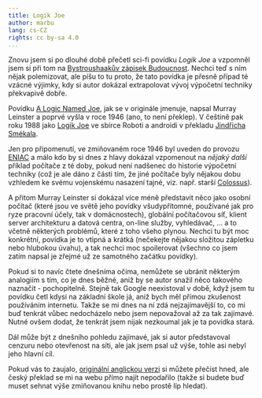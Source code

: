 ```yaml
---
title: Logik Joe
author: marbu
lang: cs-CZ
rights: cc by-sa 4.0
...
```


Znovu jsem si po dlouhé době přečetl sci-fi povídku *Logik Joe* a vzpomněl jsem
si při tom na [Bystroushaakův zápisek
Budoucnost](http://www.abclinuxu.cz/blog/bystroushaak/2016/12/budoucnost).
Nechci teď s ním nějak polemizovat, ale píšu to tu proto, že tato povídka je
přesně případ té vzácné výjimky, kdy si autor dokázal extrapolovat vývoj
výpočetní techniky překvapivě dobře.

<!--break-->

Povídku [A Logic Named Joe](https://en.wikipedia.org/wiki/A_Logic_Named_Joe),
jak se v originále jmenuje, napsal Murray Leinster a poprvé vyšla v
roce 1946 (ano, to není překlep). V češtině pak roku 1988 jako [Logik
Joe](http://www.legie.info/povidka/347-logik-joe) ve sbírce Roboti a
androidi v překladu [Jindřicha
Smékala](http://www.fandom.cz/index.php/osobnosti-fandomu/192-ing-jindich-smekal).

Jen pro připomenutí, ve zmiňovaném roce 1946 byl uveden do provozu
[ENIAC](https://en.wikipedia.org/wiki/ENIAC) a málo kdo by si dnes z hlavy
dokázal vzpomenout na *nějaký další* příklad počítače z té doby, pokud není
nadšenec do historie výpočetní techniky (což je ale dáno z části tím, že jiné
počítače byly nějakou dobu vzhledem ke svému vojenskému nasazení tajné, viz.
např. starší [Colossus](https://en.wikipedia.org/wiki/Colossus_computer)).

A přitom Murray Leinster si dokázal více méně představit něco jako osobní
počítač (které jsou ve světě jeho povídky všudypřítomné, používané jak pro ryze
pracovní účely, tak v domácnostech), globální počítačovou síť, klient server
architekturu a datová centra, on-line služby, vyhledávač, ... a to včetně
některých problémů, které z toho všeho plynou. Nechci tu být moc konkrétní,
povídka je to vtipná a krátká (nečekejte nějakou složitou zápletku nebo
hlubokou úvahu), a tak nechci moc spoilerovat (všechno co jsem zatím napsal je
zřejmé už ze samotného začátku povídky).

Pokud si to navíc čtete dnešníma očima, nemůžete se ubránit některým analogiím
s tím, co je dnes běžné, aniž by se autor snažil něco takového naznačit -
pochopitelně. Stejně tak Google neexistoval v době, když jsem tu povídku četl
kdysi na základní škole já, aniž bych měl přímou zkušenost používáním
internetu. Takže se mi dnes na ní zdá nejzajímavější to, co mi buď tenkrát
vůbec nedocházelo nebo jsem nepovažoval až za tak zajímavé. Nutné ovšem dodat,
že tenkrát jsem nijak nezkoumal jak je ta povídka stará.

Dál může být z dnešního pohledu zajímavé, jak si autor představoval
cenzuru nebo otevřenost na síti, ale jak jsem psal už výše, tohle asi nebyl
jeho hlavní cíl.

Pokud vás to zaujalo, [originální anglickou
verzi](http://www.baen.com/chapters/W200506/0743499107___2.htm) si můžete
přečíst hned, ale český překlad se mi na webu přímo najít nepodařilo (takže si
budete buď muset sehnat výše zmiňovanou knihu nebo prostě líp hledat).
